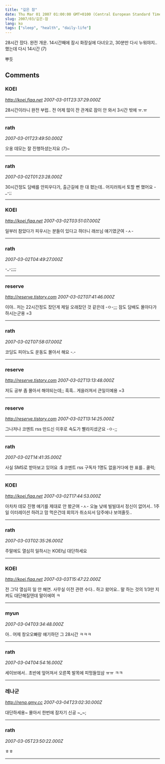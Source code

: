 ```yaml
---
title: "깊은 잠"
date: Thu Mar 01 2007 01:00:00 GMT+0100 (Central European Standard Time)
slug: 2007/03/깊은-잠
lang: ko
tags: ["sleep", "health", "daily-life"]
---
```


28시간 잤다. 완전 개운.
14시간째에 잠시 화장실에 다녀오고, 30분만 다시 누워야지.. 했는데 다시 14시간  (7)

뿌듯

## Comments

### KOEI
*http://koei.fiaa.net*
*2007-03-01T23:37:29.000Z*

28시간이라니 완전 부럽.. 전 어제 많이 잔 관계로 잠이 안 와서 3시간 밖에 ㅠ.ㅠ

---

### rath
*2007-03-01T23:49:50.000Z*

오옹 데모는 잘 진행하셨는지요 (7)~

---

### rath
*2007-03-02T01:23:28.000Z*

30시간정도 담배를 안피우다가, 출근길에 한 대 폈는데.. 
어지러워서 토할 뻔 했어요 -_-;;

---

### KOEI
*http://koei.fiaa.net*
*2007-03-02T03:51:07.000Z*

일부러 참았다가 피우시는 분들이 있다고 하더니 래쓰님 얘기였군여 -ㅅ-

---

### rath
*2007-03-02T04:49:27.000Z*

-_-;;;;

---

### reserve
*http://reserve.tistory.com*
*2007-03-02T07:41:46.000Z*

이야.. 저는 22시간정도 잤던게 제일 오래잤던 것 같은데 -ㅇ-;;;
잠도 담배도 몰아다가 하시는군용 =3

---

### rath
*2007-03-02T07:58:07.000Z*

코딩도 피아노도 운동도 몰아서 해요 -.-

---

### reserve
*http://reserve.tistory.com*
*2007-03-02T13:13:48.000Z*

저도 공부 좀 몰아서 해야되는데;;
흑흑.. 게을러져서 큰일이예용 =3

---

### reserve
*http://reserve.tistory.com*
*2007-03-02T13:14:25.000Z*

그나저나 코멘트 rss 만드신 이후로 속도가 빨라지셨군요 -ㅇ-;;

---

### rath
*2007-03-02T14:41:35.000Z*

사실 SMS로 받아보고 있어요 :$ 
코멘트 rss 구독자 1명도 없을거다에 한 표를.. 쿨럭;

---

### KOEI
*http://koei.fiaa.net*
*2007-03-02T17:44:53.000Z*

아차차 데모 진행 얘기를 제대로 안 봤군여 -ㅅ-
오늘 낮에 빌빌대서 정신이 없어서..
1주일 이터레이션 하려고 맘 먹은건데 회의가 취소되서 담주에나 보여줄듯..

---

### rath
*2007-03-03T02:35:26.000Z*

주말에도 열심히 일하시는 KOEI님 대단하세요

---

### KOEI
*http://koei.fiaa.net*
*2007-03-03T15:47:22.000Z*

전 그닥 열심히 일 안 해연.
사무실 이전 관련 수다.. 하고 왔어요..
말 하는 것의 1/3만 지켜도 대단해질텐데 말이에여 ㅋ

---

### myun
*2007-03-04T03:34:48.000Z*

아.. 어제 창오오빠랑 얘기하던 그 28시간 ㅋㅋㅋ

---

### rath
*2007-03-04T04:54:16.000Z*

세이브에서.. 초반에 엎어져서 오른쪽 발목에 피멍들었삼 ㅠㅠ ㅋㅋ

---

### 레나군
*http://rena.gmy.cc*
*2007-03-04T23:02:30.000Z*

대단하세용~
몰아서 한번에 잠자기 신공 ~_~;

---

### rath
*2007-03-05T23:50:22.000Z*

ㅎㅎ

---
